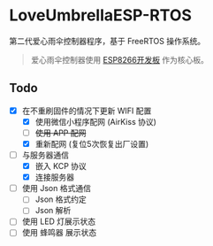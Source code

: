 # LoveUmbrellaESP-RTOS

第二代爱心雨伞控制器程序，基于 FreeRTOS 操作系统。

> 爱心雨伞控制器使用 [ESP8266开发板](https://github.com/HNIT-IoT-Lab/ESP8266-board) 作为核心板。

## Todo

- [x] 在不重刷固件的情况下更新 WIFI 配置
  - [x] 使用微信小程序配网 (AirKiss 协议)
  - [ ] ~~使用 APP 配网~~
  - [x] 重新配网 (复位5次恢复出厂设置)
- [ ] 与服务器通信
  - [x] 嵌入 KCP 协议
  - [x] 连接服务器
- [ ] 使用 Json 格式通信
  - [ ] Json 格式约定
  - [ ] Json 解析
- [ ] 使用 LED 灯展示状态
- [ ] 使用 蜂鸣器 展示状态